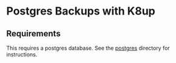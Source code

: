 # Postgres Backups with K8up

## Requirements

This requires a postgres database. See the [postgres](./postgres) directory for instructions.
